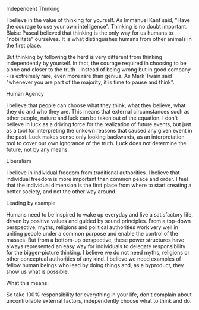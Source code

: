  Independent Thinking
 
 I believe in the value of thinking for yourself.
 As Immanuel Kant said, "Have the courage to use your own intelligence".
 Thinking is no doubt important: Blaise Pascal believed that thinking is the only way for us humans to "nobilitate" ourselves.
 It is what distinguishes humans from other animals in the first place.
 
 But thinking by following the herd is very different from thinking independently by yourself.
 In fact, the courage required in choosing to be alone and closer to the truth - instead of being wrong but in good company - is extremely rare, even more rare than genius.
 As Mark Twain said "whenever you are part of the majority, it is time to pause and think".
  
 Human Agency
 
 I believe that people can choose what they think, what they believe, what they do and who they are.
 This means that external circumstances such as other people, nature and luck can be taken out of the equation.
 I don't believe in luck as a driving force for the realization of future events, but just as a tool for interpreting the unkown reasons that caused any given event in the past.
 Luck makes sense only looking backwards, as an interpretation tool to cover our own ignorance of the truth. Luck does not determine the future, not by any means.
 
 Liberalism
 
 I believe in individual freedom from traditional authorities.
 I believe that individual freedom is more important than common peace and order. I feel that the individual dimension is the first place from where to start creating a better society, and not the other way around.
 
 Leading by example
 
 Humans need to be inspired to wake up everyday and live a satisfactory life, driven by positive values and guided by sound principles.
 From a top-down perspective, myths, religions and political authorities work very well in uniting people under a common purpose and enable the control of the masses.
 But from a bottom-up perspective, these power structures have always represented an easy way for individuals to delegate responsibility for the bigger-picture thinking.
 I believe we do not need myths, religions or other conceptual authorities of any kind.
 I believe we need examples of fellow human beings who lead by doing things and, as a byproduct, they show us what is possible.
 
 What this means:
 
 So take 100% responsibility for everything in your life, don't complain about uncontrollable external factors, independently choose what to think and do.
